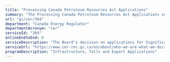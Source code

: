 ```yaml
---
title: "Processing Canada Petroleum Resources Act Applications"
summary: "The Processing Canada Petroleum Resources Act Applications service from Canada Energy Regulator is not available end-to-end online, according to the GC Service Inventory."
url: "gc/cer/304"
department: "Canada Energy Regulator"
departmentAcronym: "cer"
serviceId: "304"
onlineEndtoEnd: 0
serviceDescription: "The Board's decision on applications for Significant and Commercial Discovery Declarations in regards to the Canada Petroleum Resources Act where lands identified are in non-Accord areas and include only Crown administered sections. First Nations assigned lands, as recognized by land agreements, are excluded."
serviceUrl: "https://www.cer-rec.gc.ca/en/about/who-we-are-what-we-do/service-standards/index.html"
programDescription: "Infrastructure, Tolls and Export Applications"
---
```

